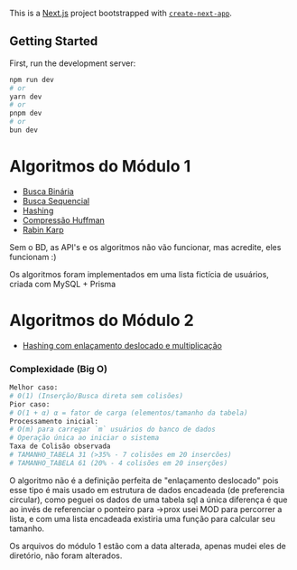 This is a [Next.js](https://nextjs.org) project bootstrapped with [`create-next-app`](https://nextjs.org/docs/app/api-reference/cli/create-next-app).

## Getting Started

First, run the development server:

```bash
npm run dev
# or
yarn dev
# or
pnpm dev
# or
bun dev
```

# Algoritmos do Módulo 1

<ul>
    <li><a href="https://github.com/brlacerra/sonare-music/blob/master/lib/algoritmos/buscaBinaria.ts">Busca Binária</a></li>
    <li><a href="https://github.com/brlacerra/sonare-music/blob/master/lib/algoritmos/buscaSequencial.ts">Busca Sequencial</a></li>
    <li><a href="https://github.com/brlacerra/sonare-music/blob/master/lib/algoritmos/hashing.ts">Hashing</a></li>
    <li><a href="https://github.com/brlacerra/sonare-music/blob/master/lib/algoritmos/huffmanCompress.ts">Compressão Huffman</a></li>
    <li><a href="https://github.com/brlacerra/sonare-music/blob/master/lib/algoritmos/rabinKarp.ts">Rabin Karp</a></li>
</ul>

<p>Sem o BD, as API's e os algoritmos não vão funcionar, mas acredite, eles funcionam :)</p>
<p>Os algoritmos foram implementados em uma lista fictícia de usuários, criada com MySQL + Prisma</p>

# Algoritmos do Módulo 2

<ul>
    <li><a href="https://github.com/brlacerra/sonare-music/blob/master/lib/algoritmos/buscaBinaria.ts">
    Hashing com enlaçamento deslocado e multiplicação</a></li>
</ul>

### Complexidade (Big O)

```bash
Melhor caso:
# 0(1) (Inserção/Busca direta sem colisões)
Pior caso:
# O(1 + α) α = fator de carga (elementos/tamanho da tabela)
Processamento inicial:
# O(m) para carregar `m` usuários do banco de dados
# Operação única ao iniciar o sistema
Taxa de Colisão observada
# TAMANHO_TABELA 31 (>35% - 7 colisões em 20 insercões)
# TAMANHO_TABELA 61 (20% - 4 colisões em 20 inserções)
```

<p>O algoritmo não é a definição perfeita de "enlaçamento deslocado" pois esse tipo é mais usado em
estrutura de dados encadeada (de preferencia circular), como peguei os dados de uma tabela sql
a única diferença é que ao invés de referenciar o ponteiro para ->prox usei MOD para percorrer a lista, 
e com uma lista encadeada existiria uma função para calcular seu tamanho.</p>
 
<p>Os arquivos do módulo 1 estão com a data alterada, apenas mudei eles de diretório, não foram alterados.</p>